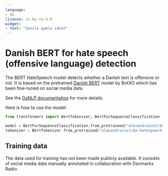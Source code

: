 ```yaml
---
language:
- da
license: cc-by-sa-4.0
widget:
- text: "Senile gamle idiot"
---
```


# Danish BERT for hate speech (offensive language) detection

The BERT HateSpeech model detects whether a Danish text is offensive or not. 
It is based on the pretrained [Danish BERT](https://github.com/certainlyio/nordic_bert) model by BotXO which has been fine-tuned on social media data. 

See the [DaNLP documentation](https://danlp-alexandra.readthedocs.io/en/latest/docs/tasks/hatespeech.html#bertdr) for more details. 


Here is how to use the model:

```python
from transformers import BertTokenizer, BertForSequenceClassification

model = BertForSequenceClassification.from_pretrained("alexandrainst/da-hatespeech-detection-base")
tokenizer = BertTokenizer.from_pretrained("alexandrainst/da-hatespeech-detection-base")
```

## Training data

The data used for training has not been made publicly available. It consists of social media data manually annotated in collaboration with Danmarks Radio.

